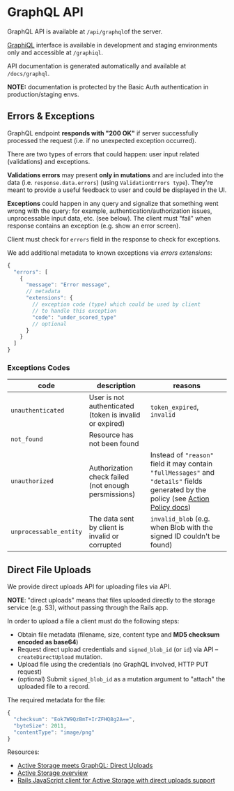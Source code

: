 # GraphQL API

GraphQL API is available at `/api/graphql`of the server.

[GraphiQL](https://github.com/graphql/graphiql) interface is available in development and staging environments only and accessible at `/graphiql`.

API documentation is generated automatically and available at `/docs/graphql`.

**NOTE:** documentation is protected by the Basic Auth authentication in production/staging envs.

## Errors & Exceptions

GraphQL endpoint **responds with "200 OK"** if server successfully processed the request
(i.e. if no unexpected exception occurred).

There are two types of errors that could happen: user input related (validations) and exceptions.

**Validations errors** may present **only in mutations** and are included into the data (i.e. `response.data.errors`) (using `ValidationErrors type`). They're meant to provide a useful feedback to user and could be displayed in the UI.

**Exceptions** could happen in any query and signalize that something went wrong with the query: for example, authentication/authorization issues, unprocessable input data, etc. (see below).
The client must "fail" when response contains an exception (e.g. show an error screen).

Client must check for `errors` field in the response to check for exceptions.

We add additional metadata to known exceptions via _errors extensions_:

```js
{
  "errors": [
    {
      "message": "Error message",
      // metadata
      "extensions": {
        // exception code (type) which could be used by client
        // to handle this exception
        "code": "under_scored_type"
        // optional
      }
    }
  ]
}
```

### Exceptions Codes

code                | description                                | reasons
--------------------|--------------------------------------------|------------
`unauthenticated`   | User is not authenticated (token is invalid or expired)  | `token_expired`, `invalid`
`not_found`         | Resource has not been found                |
`unauthorized`      | Authorization check failed (not enough persmissions)  | Instead of `"reason"` field it may contain `"fullMessages"` and `"details"` fields generated by the policy (see [Action Policy docs](https://actionpolicy.evilmartians.io/#/reasons))
`unprocessable_entity`  | The data sent by client is invalid or corrupted | `invalid_blob` (e.g. when Blob with the signed ID couldn't be found)

## Direct File Uploads

We provide direct uploads API for uploading files via API.

**NOTE**: "direct uploads" means that files uploaded directly to the storage service (e.g. S3),
without passing through the Rails app.

In order to upload a file a client must do the following steps:

- Obtain file metadata (filename, size, content type and **MD5 checksum encoded as base64**)
- Request direct upload credentials and `signed_blob_id` (or `id`) via API – `createDirectUpload` mutation.
- Upload file using the credentials (no GraphQL involved, HTTP PUT request)
- (optional) Submit `signed_blob_id` as a mutation argument to "attach" the uploaded file to a record.

The required metadata for the file:

```js
{
  "checksum": "Eok7W9QzBmT+IrZFHQ8g2A==",
  "byteSize": 2011,
  "contentType": "image/png"
}
```

Resources:

- [Active Storage meets GraphQL: Direct Uploads](https://evilmartians.com/chronicles/active-storage-meets-graphql-direct-uploads)
- [Active Storage overview](https://edgeguides.rubyonrails.org/active_storage_overview.html#direct-uploads)
- [Rails JavaScript client for Active Storage with direct uploads support](https://github.com/rails/rails/tree/v6.0.0.beta3/activestorage/app/javascript/activestorage)
